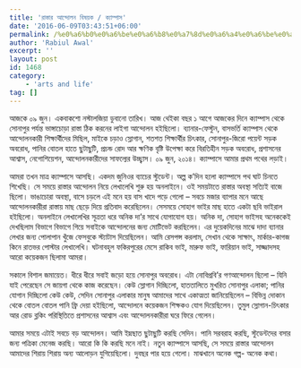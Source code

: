 ```yaml
---
title: 'রাস্তার আন্দোলন বিষয়ক / ক্যাম্পাস'
date: '2016-06-09T03:43:51+06:00'
permalink: /%e0%a6%b0%e0%a6%be%e0%a6%b8%e0%a7%8d%e0%a6%a4%e0%a6%be%e0%a6%b0-%e0%a6%86%e0%a6%a8%e0%a7%8d%e0%a6%a6%e0%a7%8b%e0%a6%b2%e0%a6%a8-%e0%a6%ac%e0%a6%bf%e0%a6%b7%e0%a7%9f%e0%a6%95-%e0%a6%95%e0%a7%8d
author: 'Rabiul Awal'
excerpt: ''
layout: post
id: 1468
category:
    - 'arts and life'
tag: []
---
```

আজকে ০৯ জুন। একবাকশো নস্টালজিয়া ডুবানো তারিখ। আজ থেইকা বছর ১ আগে আজকের দিনে ক্যাম্পাস থেকে সোনাপুর পর্যন্ত ভাঙ্গাচোড়া রাস্তা ঠিক করনের লাইগা আন্দোলন হইছিলো। ব্যানার-ফেস্টুন, বাসভর্তি ক্যাম্পাস থেকে আন্দোলনকারী শিক্ষার্থীদের মিছিল, মাইকে চড়াও স্লোগান, শতশত শিক্ষার্থীর চিৎকার, সোনাপুর-জিরো পয়েন্ট সড়ক অবরোধ, পানির বোতল হাতে ছুটাছুটি, প্রচন্ড রোদ আর ক্ষণিক বৃষ্টি উপেক্ষা করে বিরতিহীন সড়ক অবরোধ, প্রশাসনের আশ্বাস, নেগোশিয়েশন, আন্দোলনকারীদের সাফল্যের উচ্ছ্বাস। ০৯ জুন, ২০১৪। ক্যাম্পাসে আমার প্রথম পথের লড়াই।

আমরা তখন মাত্র ক্যাম্পাসে আসছি। একদম জুনিওর ব্যাচের স্টুডেন্ট। অল্প ক’দিন হলো ক্যাম্পাসে পথ ঘাট চিনতে শিখেছি। সে সময়ে রাস্তার আন্দোলন নিয়ে লেখালেখি শুরু হয় অনলাইনে। ওই সময়টাতে রাস্তার অবস্থা সত্যিই বাজে ছিলো। ভাঙাচোরা অবস্থা, বাসে চড়লে এই মনে হয় বাস খাদে পড়ে গেলো – সবচে মজার ব্যাপার মনে আছে আন্দোলনকারীরা রাস্তায় মাছ ছেড়ে দিয়ে প্রতিবাদ করেছিলেন। সেসময়ে সোহাগ ভাইর মাছ হাতে একটা ছবি ভাইরাল হইছিলো। অনলাইনে লেখালেখির সূত্রতা ধরে অনিক দা’র সাথে যোগাযোগ হয়। অনিক দা, সোহাগ ভাইসহ অনেককেই দেখছিলাম বিভাগে বিভাগে গিয়ে সবাইকে আন্দোলনের জন্য মোটিভেট করছিলেন। এর দুয়েকদিনের মাঝে দাদা ব্যানার লেখার জন্য পোলাপান খুঁজে ফেসবুকে স্ট্যাটাস দিয়েছিলেন। আমি রেসপন্স করলাম, সেখান থেকে সাক্ষাৎ, মার্কার-কাগজ কিনে রাতভর পোস্টার লেখালেখি। ঘটনাবহুল ফকিরপুরের মেসে রাকিব ভাই, মারুফ ভাই, ফারিয়ান ভাই, সাজ্জাদসহ আরো কয়েকজন ছিলামা আমরা।

সকালে বিশাল জমায়েত। ধীরে ধীরে সবাই জড়ো হয়ে সোনাপুর অবরোধ। এটা নোবিপ্রবি’র গণআন্দোলন ছিলো – যিনি যাই পেরেছেন সে জায়গা থেকে কাজ করেছেন। কেউ স্লোগান দিচ্ছিলো, হাততালিতে মুখরিত সোনাপুর এলাকা; পানির যোগান দিচ্ছিলো কেউ কেউ, সেদিন সোনাপুর এলাকার মানুষ আমাদের সাথে একাত্মতা জানিয়েছিলেন – বিভিন্ন দোকান থেকে বোতল বোতল পানি ফ্রি দেয়া হইছিলো, আন্দোলনে কয়েকজন শিক্ষকও যোগ দিয়েছিলেন। তুমুল স্লোগান-চিৎকার আর রোড ব্লকিং পরিস্থিতিতে প্রশাসনের আশ্বাস এবং আন্দোলনকারীরা ঘরে ফিরে গেলেন।

আমার সময়ে এটাই সবচে বড় আন্দোলন। আমি ইচ্মছাত ছুটাছুটি করছি সেদিন। পানি সরবরাহ করছি, স্টুডেন্টদের বসার জন্য পত্রিকা মেনেজ করছি। আরো কি কি করছি মনে নাই। নতুন ক্যাম্পাসে আসছি, সে সময়ে রাস্তার আন্দোলন আমাদের শিরায় শিরায় অন্য আলোড়ন যুগিয়েছিলো। দুবছর পার হয়ে গেলো। মাঝখানে অনেক গল্প- অনেক কথা।